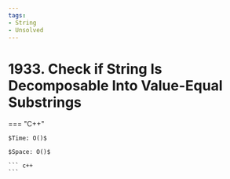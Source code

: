 ```yaml
---
tags:
- String
- Unsolved
---
```



# 1933. Check if String Is Decomposable Into Value-Equal Substrings

=== "C++"

    $Time: O()$

    $Space: O()$

    ``` c++
    ```
